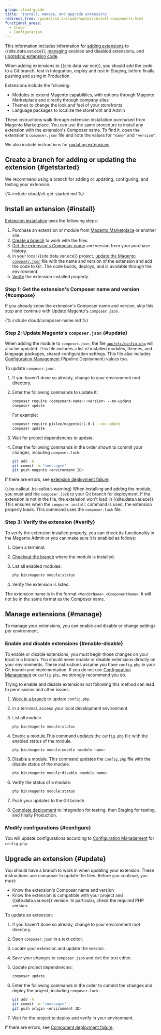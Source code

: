 ```yaml
---
group: cloud-guide
title: 'Install, manage, and upgrade extensions'
redirect_from: /guides/v2.3/cloud/howtos/install-components.html
functional_areas:
  - Cloud
  - Configuration
---
```


This information includes information for [adding extensions](#install) to {{site.data.var.ece}}, [managing](#manage) enabled and disabled extensions, and [upgrading extension code](#update).

When adding extensions to {{site.data.var.ece}}, you should add the code to a Git branch, test in Integration, deploy and test in Staging, before finally pushing and using in Production.

Extensions include the following:

* Modules to extend Magento capabilities, with options through Magento Marketplace and directly through company sites
* Themes to change the look and feel of your storefronts
* Language packages to localize the storefront and Admin

These instructions walk through extension installation purchased from Magento Marketplace. You can use the same procedure to install any extension with the extension's Composer name. To find it, open the extension's `composer.json` file and note the values for `"name"` and `"version"`.

We also include instructions for [updating extensions](#update).

## Create a branch for adding or updating the extension {#getstarted}

We recommend using a branch for adding or updating, configuring, and testing your extension.

{% include cloud/cli-get-started.md %}

## Install an extension {#install}

[Extension installation](#install) uses the following steps:

1. Purchase an extension or module from [Magento Marketplace](https://marketplace.magento.com) or another site.
2. [Create a branch](#getstarted) to work with the files.
3. [Get the extension's Composer name](#compose) and version from your purchase history.
4. In your local {{site.data.var.ece}} project, [update the Magento `composer.json`](#update) file with the name and version of the extension and add the code to Git. The code builds, deploys, and is available through the environment.
5. [Verify](#verify) the extension installed properly.

### Step 1: Get the extension's Composer name and version {#compose}

If you already know the extension's Composer name and version, skip this step and continue with [Update Magento's `composer.json`](#update).

{% include cloud/composer-name.md %}

### Step 2: Update Magento's `composer.json` {#update}

When adding the module to `composer.json`, the file [`app/etc/config.php`]({{page.baseurl}}/configure/magento-configuration-files/deployment.html) will also be updated. This file includes a list of installed modules, themes, and language packages,  shared configuration settings. This file also includes [Configuration Management]({{site.baseurl}}/guides/v2.2/cloud/live/sens-data-over.html) (Pipeline Deployment) values too.

To update `composer.json`:

1. If you haven't done so already, change to your environment root directory.
2. Enter the following commands to update it:

   ```bash
   composer require <component-name>:<version> --no-update
   composer update
   ```

   For example:

   ```bash
   composer require pixlee/magento2:1.0.1 --no-update
   composer update
   ```

3. Wait for project dependencies to update.
4. Enter the following commands in the order shown to commit your changes, including `composer.lock`:

   ```bash
   git add -A
   git commit -m "<message>"
   git push magento <environment ID>
   ```

If there are errors, see [extension deployment failure]({{page.baseurl}}/cloud/troubleshooting/component-deploy.html).

{:.bs-callout .bs-callout-warning}
When installing and adding the module, you must add the `composer.lock` to your Git branch for deployment. If the extension is not in the file, the extension won't load in {{site.data.var.ece}}. This ensures when the `composer install` command is used, the extension properly loads. This command uses the `composer.lock` file.

### Step 3: Verify the extension {#verify}

To verify the extension installed properly, you can check its functionality in the Magento Admin or you can make sure it is enabled as follows:

1. Open a terminal.
2. [Checkout the branch]({{page.baseurl}}/cloud/setup/clone-project-master.html#branch) where the module is installed.
3. List all enabled modules:

   ```bash
   php bin/magento module:status
   ```

4. Verify the extension is listed.

The extension name is in the format `<VendorName>_<ComponentName>`. It will not be in the same format as the Composer name.

## Manage extensions {#manage}

To manage your extensions, you can enable and disable or change settings per environment.

### Enable and disable extensions {#enable-disable}

To enable or disable extensions, you must begin those changes on your local in a branch. You should never enable or disable extensions directly on your environments. These instructions assume you have `config.php` in your Git branch and implementation. If you do not use [Configuration Management]({{site.baseurl}}/guides/v2.2/cloud/live/sens-data-over.html) or `config.php`, we strongly recommend you do.

Trying to enable and disable extensions not following this method can lead to permissions and other issues.

1. [Work in a branch](#getstarted) to update `config.php`.
2. In a terminal, access your local development environment.
3. List all module.

   ```bash
   php bin/magento module:status
   ```

4. Enable a module.This command updates the `config.php` file with the enabled status of the module.

   ```bash
   php bin/magento module:enable <module name>
   ```

5. Disable a module. This command updates the `config.php` file with the disable status of the module.

   ```bash
   php bin/magento module:disable <module name>
   ```

6. Verify the status of a module:

   ```bash
   php bin/magento module:status
   ```

7. Push your updates to the Git branch.
8. [Complete deployment]({{page.baseurl}}/cloud/deploy/deploy-your-store.html) to Integration for testing, then Staging for testing, and finally Production.

### Modify configurations {#configure}

You will update configurations according to [Configuration Management]({{site.baseurl}}/guides/v2.2/cloud/live/sens-data-over.html#cloud-clp-settings) for `config.php`.

## Upgrade an extension {#update}

You should have a branch to work in when updating your extension. These instructions use composer to update the files. Before you continue, you must:

* Know the extension's Composer name and version
* Know the extension is compatible with your project and {{site.data.var.ece}} version. In particular, check the required PHP version.

To update an extension:

1. If you haven't done so already, change to your environment root directory.
2. Open `composer.json` in a text editor.
3. Locate your extension and update the version.
4. Save your changes to `composer.json` and exit the text editor.
5. Update project dependencies:

   ```bash
   composer update
   ```

6. Enter the following commands in the order to commit the changes and deploy the project, including `composer.lock`:

   ```bash
   git add -A
   git commit -m "<message>"
   git push origin <environment ID>
   ```

7. Wait for the project to deploy and verify in your environment.

If there are errors, see [Component deployment failure]({{page.baseurl}}/cloud/troubleshooting/component-deploy.html).

